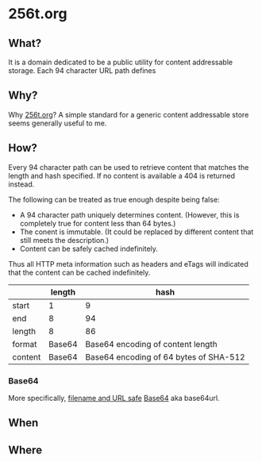 # 256t.org

## What?
It is a domain dedicated to be a public utility for content addressable storage.
Each 94 character URL path defines

## Why?
Why [256t.org](https://256t.org)?
A simple standard for a generic content addressable store seems generally useful to me.

## How?

Every 94 character path can be used to retrieve content that matches the length and hash specified.
If no content is available a 404 is returned instead.

The following can be treated as true enough despite being false:
- A 94 character path uniquely determines content. (However, this is completely true for content less than 64 bytes.)
- The conent is immutable. (It could be replaced by different content that still meets the description.)
- Content can be safely cached indefinitely.

Thus all HTTP meta information such as headers and eTags will indicated that the content can be cached indefinitely.

|         | length | hash                                   | 
|---------|--------|----------------------------------------|
| start   | 1      | 9                                      |
| end     | 8      | 94                                     |
| length  | 8      | 86                                     |
| format  | Base64 | Base64 encoding of content length      |
| content | Base64 | Base64 encoding of 64 bytes of SHA-512 |

### Base64
More specifically, [filename and URL safe](https://datatracker.ietf.org/doc/html/rfc4648#section-5) [Base64](https://en.wikipedia.org/wiki/Base64) aka base64url.

## When

## Where
